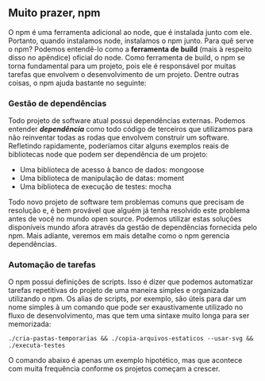 ## Muito prazer, npm

O npm é uma ferramenta adicional ao node, que é instalada junto com ele. Portanto, quando instalamos node, instalamos o npm junto. Para quê serve o npm? Podemos entendê-lo como a **ferramenta de build** \(mais à respeito disso no apêndice\) oficial do node. Como ferramenta de build, o npm se torna fundamental para um projeto, pois ele é responsável por muitas tarefas que envolvem o desenvolvimento de um projeto. Dentre outras coisas, o npm ajuda bastante no seguinte:

### Gestão de dependências

Todo projeto de software atual possui dependências externas. Podemos entender _**dependência**_ como todo código de terceiros que utilizamos para não reinventar todas as rodas que envolvem construir um software. Refletindo rapidamente, poderíamos citar alguns exemplos reais de bibliotecas node que podem ser dependência de um projeto:

* Uma biblioteca de acesso à banco de dados: mongoose
* Uma biblioteca de manipulação de datas: moment
* Uma biblioteca de execução de testes: mocha

Todo novo projeto de software tem problemas comuns que precisam de resolução e, é bem provável que alguém já tenha resolvido este problema antes de você no mundo open source. Podemos utilizar estas soluções disponíveis mundo afora através da gestão de dependências fornecida pelo npm. Mais adiante, veremos em mais detalhe como o npm gerencia dependências.

### Automação de tarefas

O npm possui definições de scripts. Isso é dizer que podemos automatizar tarefas repetitivas do projeto de uma maneira simples e organizada utilizando o npm. Os alias de scripts, por exemplo, são úteis para dar um nome simples à um comando que pode ser exaustivamente utilizado no fluxo de desenvolvimento, mas que tem uma sintaxe muito longa para ser memorizada:

```
./cria-pastas-temporarias && ./copia-arquivos-estaticos --usar-svg && ./executa-testes
```

O comando abaixo é apenas um exemplo hipotético, mas que acontece com muita frequência conforme os projetos começam a crescer.

